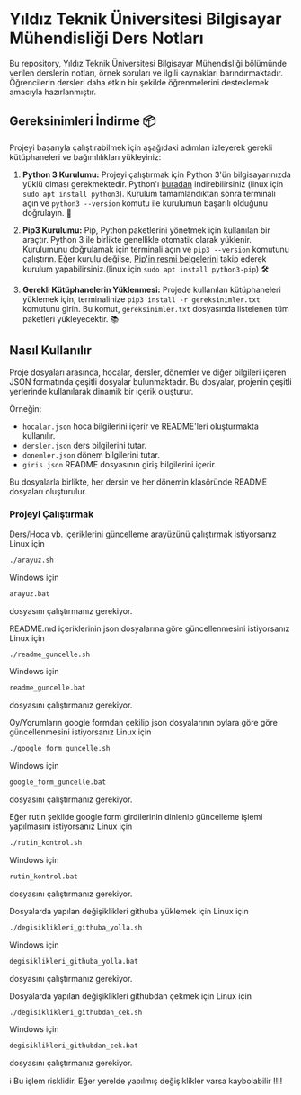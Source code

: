 
# Yıldız Teknik Üniversitesi Bilgisayar Mühendisliği Ders Notları

Bu repository, Yıldız Teknik Üniversitesi Bilgisayar Mühendisliği bölümünde verilen derslerin notları, örnek soruları ve ilgili kaynakları barındırmaktadır. Öğrencilerin dersleri daha etkin bir şekilde öğrenmelerini desteklemek amacıyla hazırlanmıştır.

## Gereksinimleri İndirme 📦

Projeyi başarıyla çalıştırabilmek için aşağıdaki adımları izleyerek gerekli kütüphaneleri ve bağımlılıkları yükleyiniz:

1. **Python 3 Kurulumu:** Projeyi çalıştırmak için Python 3'ün bilgisayarınızda yüklü olması gerekmektedir. Python'ı [buradan](https://www.python.org/downloads/) indirebilirsiniz (linux için `sudo apt install python3`). Kurulum tamamlandıktan sonra terminali açın ve `python3 --version` komutu ile kurulumun başarılı olduğunu doğrulayın. 🐍

2. **Pip3 Kurulumu:** Pip, Python paketlerini yönetmek için kullanılan bir araçtır. Python 3 ile birlikte genellikle otomatik olarak yüklenir. Kurulumunu doğrulamak için terminali açın ve `pip3 --version` komutunu çalıştırın. Eğer kurulu değilse, [Pip'in resmi belgelerini](https://pip.pypa.io/en/stable/installing/) takip ederek kurulum yapabilirsiniz.(linux için `sudo apt install python3-pip`) 🛠️

3. **Gerekli Kütüphanelerin Yüklenmesi:** Projede kullanılan kütüphaneleri yüklemek için, terminalinize `pip3 install -r gereksinimler.txt` komutunu girin. Bu komut, `gereksinimler.txt` dosyasında listelenen tüm paketleri yükleyecektir. 📚
## Nasıl Kullanılır

Proje dosyaları arasında, hocalar, dersler, dönemler ve diğer bilgileri içeren JSON formatında çeşitli dosyalar bulunmaktadır. Bu dosyalar, projenin çeşitli yerlerinde kullanılarak dinamik bir içerik oluşturur.

Örneğin:
- `hocalar.json` hoca bilgilerini içerir ve README'leri oluşturmakta kullanılır.
- `dersler.json` ders bilgilerini tutar.
- `donemler.json` dönem bilgilerini tutar.
- `giris.json` README dosyasının giriş bilgilerini içerir.

Bu dosyalarla birlikte, her dersin ve her dönemin klasöründe README dosyaları oluşturulur.

### Projeyi Çalıştırmak
Ders/Hoca vb. içeriklerini güncelleme arayüzünü çalıştırmak istiyorsanız
Linux için
```bash
./arayuz.sh
```
Windows için
```bat
arayuz.bat
```
dosyasını çalıştırmanız gerekiyor.


README.md içeriklerinin json dosyalarına göre güncellenmesini istiyorsanız
Linux için
```bash
./readme_guncelle.sh
```
Windows için
```bat
readme_guncelle.bat
```
dosyasını çalıştırmanız gerekiyor.

Oy/Yorumların google formdan çekilip json dosyalarının oylara göre göre güncellenmesini istiyorsanız
Linux için
```bash
./google_form_guncelle.sh
```
Windows için
```bat
google_form_guncelle.bat
```
dosyasını çalıştırmanız gerekiyor.

Eğer rutin şekilde google form girdilerinin dinlenip güncelleme işlemi yapılmasını istiyorsanız
Linux için
```bash
./rutin_kontrol.sh
```
Windows için
```bat
rutin_kontrol.bat
```
dosyasını çalıştırmanız gerekiyor.

Dosyalarda yapılan değişiklikleri githuba yüklemek için
Linux için
```bash
./degisiklikleri_githuba_yolla.sh
```
Windows için
```bat
degisiklikleri_githuba_yolla.bat
```
dosyasını çalıştırmanız gerekiyor.


Dosyalarda yapılan değişiklikleri githubdan çekmek için
Linux için
```bash
./degisiklikleri_githubdan_cek.sh
```
Windows için
```bat
degisiklikleri_githubdan_cek.bat
```
dosyasını çalıştırmanız gerekiyor.

ℹ️ Bu işlem risklidir. Eğer yerelde yapılmış değişiklikler varsa kaybolabilir !!!!
